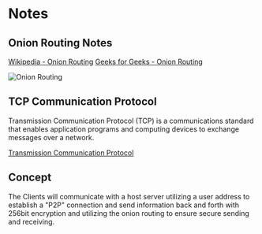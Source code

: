 # Notes

## Onion Routing Notes

[Wikipedia - Onion Routing](https://en.wikipedia.org/wiki/Onion_routing)
[Geeks for Geeks - Onion Routing](https://www.geeksforgeeks.org/onion-routing/)

![Onion Routing](https://upload.wikimedia.org/wikipedia/commons/thumb/e/e1/Onion_diagram.svg/1200px-Onion_diagram.svg.png)

## TCP Communication Protocol

Transmission Communication Protocol (TCP) is a communications standard that enables application programs and computing devices to exchange messages over a network.

[Transmission Communication Protocol](https://en.wikipedia.org/wiki/Transmission_Control_Protocol)

## Concept

The Clients will communicate with a host server utilizing a user address to establish a "P2P" connection and send information back and forth with 256bit encryption and utilizing the onion routing to ensure secure sending and receiving.
